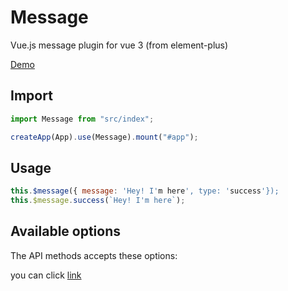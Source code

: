 # Message

Vue.js message plugin for vue 3 (from element-plus)

[Demo](https://0x0ffff.github.io/e-message/)

## Import

```js
import Message from "src/index";

createApp(App).use(Message).mount("#app");
```

## Usage

```js
this.$message({ message: 'Hey! I'm here', type: 'success'});
this.$message.success(`Hey! I'm here`);
```

## Available options

The API methods accepts these options:

you can click [link](https://element-plus.gitee.io/#/zh-CN/component/message)
